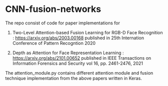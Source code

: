 # CNN-fusion-networks

The repo consist of code for paper implementations for 

1) Two-Level Attention-based Fusion Learning for RGB-D Face Recognition : <https://arxiv.org/abs/2003.00168>
published in 25th Internation Conference of Pattern Recogntion 2020

2) Depth as Attention for Face Representation Learning : <https://arxiv.org/abs/2101.00652>
published in IEEE Transactions on Information Forensics and Security vol 16, pp. 2461-2476, 2021


The attention_module.py contains different attention module and fusion technique implementation from the above papers written in Keras.
